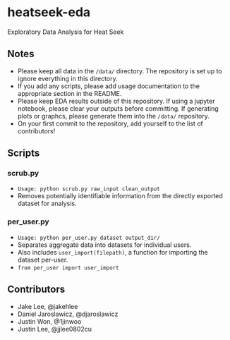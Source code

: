 # heatseek-eda
Exploratory Data Analysis for Heat Seek

## Notes

* Please keep all data in the `/data/` directory. The repository is set up to ignore everything in this directory.
* If you add any scripts, please add usage documentation to the appropriate section in the README.
* Please keep EDA results outside of this repository. If using a jupyter notebook, please clear your outputs before committing. If generating plots or graphcs, please generate them into the `/data/` repository.
* On your first commit to the repository, add yourself to the list of contributors!

## Scripts

### scrub.py
* `Usage: python scrub.py raw_input clean_output`
* Removes potentially identifiable information from the directly exported dataset for analysis.

### per_user.py
* `Usage: python per_user.py dataset output_dir/`
* Separates aggregate data into datasets for individual users.
* Also includes `user_import(filepath)`, a function for importing the dataset per-user.
* `from per_user import user_import`

## Contributors
* Jake Lee, @jakehlee
* Daniel Jaroslawicz, @djaroslawicz
* Justin Won, @1jinwoo
* Justin Lee, @jjlee0802cu
